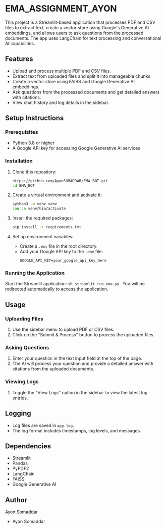 # EMA_ASSIGNMENT_AYON

This project is a Streamlit-based application that processes PDF and CSV files to extract text, create a vector store using Google's Generative AI embeddings, and allows users to ask questions from the processed documents. The app uses LangChain for text processing and conversational AI capabilities.

## Features

- Upload and process multiple PDF and CSV files.
- Extract text from uploaded files and split it into manageable chunks.
- Create a vector store using FAISS and Google Generative AI embeddings.
- Ask questions from the processed documents and get detailed answers with citations.
- View chat history and log details in the sidebar.

## Setup Instructions

### Prerequisites

- Python 3.8 or higher
- A Google API key for accessing Google Generative AI services

### Installation

1. Clone this repository:
    ```sh
    https://github.com/AyonSOMADDAR/EMA_BOT.git
    cd EMA_BOT
    ```

2. Create a virtual environment and activate it:
    ```sh
    python3 -m venv venv
    source venv/bin/activate
    ```

3. Install the required packages:
    ```sh
    pip install -r requirements.txt
    ```

4. Set up environment variables:
    - Create a `.env` file in the root directory.
    - Add your Google API key to the `.env` file:
        ```env
        GOOGLE_API_KEY=your_google_api_key_here
        ```

### Running the Application

Start the Streamlit application:
    ```sh
    streamlit run ema.py
    ```
You will be redirected automatically to access the application.

## Usage

### Uploading Files

1. Use the sidebar menu to upload PDF or CSV files.
2. Click on the "Submit & Process" button to process the uploaded files.

### Asking Questions

1. Enter your question in the text input field at the top of the page.
2. The AI will process your question and provide a detailed answer with citations from the uploaded documents.

### Viewing Logs

1. Toggle the "View Logs" option in the sidebar to view the latest log entries.

## Logging

- Log files are saved in `app.log`.
- The log format includes timestamps, log levels, and messages.

## Dependencies

- Streamlit
- Pandas
- PyPDF2
- LangChain
- FAISS
- Google Generative AI

## Author
Ayon Somaddar

- Ayon Somaddar

